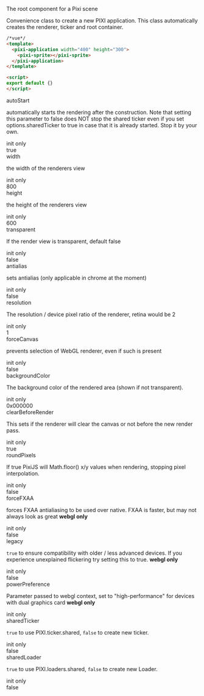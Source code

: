The root component for a Pixi scene

<p>Convenience class to create a new PIXI application.
This class automatically creates the renderer, ticker
and root container.</p>

```html
/*vue*/
<template>
  <pixi-application width="400" height="300">
    <pixi-sprite></pixi-sprite>
  </pixi-application>
</template>

<script>
export default {}
</script>
```


<div class='prop'>
<div class='name'>autoStart</div>
<div class='prop-pixi-description is-initializer'>
<p>automatically starts the rendering after the construction.
    Note that setting this parameter to false does NOT stop the shared ticker even if you set
    options.sharedTicker to true in case that it is already started. Stop it by your own.</p>
<div class='prop-initializer-only'>init only</div>
</div>
<div class='prop-pixi-default'>
true
</div></div>

<div class='prop'>
<div class='name'>width</div>
<div class='prop-pixi-description is-initializer'>
<p>the width of the renderers view</p>
<div class='prop-initializer-only'>init only</div>
</div>
<div class='prop-pixi-default'>
800
</div></div>

<div class='prop'>
<div class='name'>height</div>
<div class='prop-pixi-description is-initializer'>
<p>the height of the renderers view</p>
<div class='prop-initializer-only'>init only</div>
</div>
<div class='prop-pixi-default'>
600
</div></div>

<div class='prop'>
<div class='name'>transparent</div>
<div class='prop-pixi-description is-initializer'>
<p>If the render view is transparent, default false</p>
<div class='prop-initializer-only'>init only</div>
</div>
<div class='prop-pixi-default'>
false
</div></div>

<div class='prop'>
<div class='name'>antialias</div>
<div class='prop-pixi-description is-initializer'>
<p>sets antialias (only applicable in chrome at the moment)</p>
<div class='prop-initializer-only'>init only</div>
</div>
<div class='prop-pixi-default'>
false
</div></div>

<div class='prop'>
<div class='name'>resolution</div>
<div class='prop-pixi-description is-initializer'>
<p>The resolution / device pixel ratio of the renderer, retina would be 2</p>
<div class='prop-initializer-only'>init only</div>
</div>
<div class='prop-pixi-default'>
1
</div></div>

<div class='prop'>
<div class='name'>forceCanvas</div>
<div class='prop-pixi-description is-initializer'>
<p>prevents selection of WebGL renderer, even if such is present</p>
<div class='prop-initializer-only'>init only</div>
</div>
<div class='prop-pixi-default'>
false
</div></div>

<div class='prop'>
<div class='name'>backgroundColor</div>
<div class='prop-pixi-description is-initializer'>
<p>The background color of the rendered area
 (shown if not transparent).</p>
<div class='prop-initializer-only'>init only</div>
</div>
<div class='prop-pixi-default'>
0x000000
</div></div>

<div class='prop'>
<div class='name'>clearBeforeRender</div>
<div class='prop-pixi-description is-initializer'>
<p>This sets if the renderer will clear the canvas or
  not before the new render pass.</p>
<div class='prop-initializer-only'>init only</div>
</div>
<div class='prop-pixi-default'>
true
</div></div>

<div class='prop'>
<div class='name'>roundPixels</div>
<div class='prop-pixi-description is-initializer'>
<p>If true PixiJS will Math.floor() x/y values when rendering,
 stopping pixel interpolation.</p>
<div class='prop-initializer-only'>init only</div>
</div>
<div class='prop-pixi-default'>
false
</div></div>

<div class='prop'>
<div class='name'>forceFXAA</div>
<div class='prop-pixi-description is-initializer'>
<p>forces FXAA antialiasing to be used over native.
 FXAA is faster, but may not always look as great <strong>webgl only</strong></p>
<div class='prop-initializer-only'>init only</div>
</div>
<div class='prop-pixi-default'>
false
</div></div>

<div class='prop'>
<div class='name'>legacy</div>
<div class='prop-pixi-description is-initializer'>
<p><code>true</code> to ensure compatibility with older / less advanced devices.
 If you experience unexplained flickering try setting this to true. <strong>webgl only</strong></p>
<div class='prop-initializer-only'>init only</div>
</div>
<div class='prop-pixi-default'>
false
</div></div>

<div class='prop'>
<div class='name'>powerPreference</div>
<div class='prop-pixi-description is-initializer'>
<p>Parameter passed to webgl context, set to &quot;high-performance&quot;
 for devices with dual graphics card <strong>webgl only</strong></p>
<div class='prop-initializer-only'>init only</div>
</div>
</div>

<div class='prop'>
<div class='name'>sharedTicker</div>
<div class='prop-pixi-description is-initializer'>
<p><code>true</code> to use PIXI.ticker.shared, <code>false</code> to create new ticker.</p>
<div class='prop-initializer-only'>init only</div>
</div>
<div class='prop-pixi-default'>
false
</div></div>

<div class='prop'>
<div class='name'>sharedLoader</div>
<div class='prop-pixi-description is-initializer'>
<p><code>true</code> to use PIXI.loaders.shared, <code>false</code> to create new Loader.</p>
<div class='prop-initializer-only'>init only</div>
</div>
<div class='prop-pixi-default'>
false
</div></div>